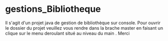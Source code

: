 # gestions_Bibliotheque
Il s'agit d'un projet java de gestion de bibliothèque sur console. Pour ouvrir le dossier du projet veuillez vous rendre dans la brache master en faisant un clique sur le menu deroulant situé au niveau du main . Merci
